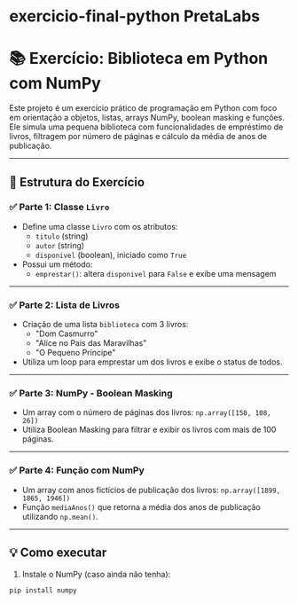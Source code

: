 # exercicio-final-python PretaLabs

# 📚 Exercício: Biblioteca em Python com NumPy

Este projeto é um exercício prático de programação em Python com foco em orientação a objetos, listas, arrays NumPy, boolean masking e funções. Ele simula uma pequena biblioteca com funcionalidades de empréstimo de livros, filtragem por número de páginas e cálculo da média de anos de publicação.

---

## 🧩 Estrutura do Exercício

### ✅ Parte 1: Classe `Livro`
- Define uma classe `Livro` com os atributos:
  - `titulo` (string)
  - `autor` (string)
  - `disponivel` (boolean), iniciado como `True`
- Possui um método:
  - `emprestar()`: altera `disponivel` para `False` e exibe uma mensagem

---

### ✅ Parte 2: Lista de Livros
- Criação de uma lista `biblioteca` com 3 livros:
  - "Dom Casmurro"
  - "Alice no País das Maravilhas"
  - "O Pequeno Príncipe"
- Utiliza um loop para emprestar um dos livros e exibe o status de todos.

---

### ✅ Parte 3: NumPy - Boolean Masking
- Um array com o número de páginas dos livros: `np.array([150, 108, 26])`
- Utiliza Boolean Masking para filtrar e exibir os livros com mais de 100 páginas.

---

### ✅ Parte 4: Função com NumPy
- Um array com anos fictícios de publicação dos livros: `np.array([1899, 1865, 1946])`
- Função `mediaAnos()` que retorna a média dos anos de publicação utilizando `np.mean()`.

---

## 💡 Como executar

1. Instale o NumPy (caso ainda não tenha):
```bash
pip install numpy


